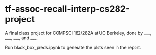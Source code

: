 # tf-assoc-recall-interp-cs282-project
A final class project for COMPSCI 182/282A at UC Berkeley, done by ___, ___, ___, and ___.

Run black_box_preds.ipynb to generate the plots seen in the report.
